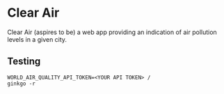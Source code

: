 # Clear Air

Clear Air (aspires to be) a web app providing an indication of air pollution levels in a given city.

## Testing

```
WORLD_AIR_QUALITY_API_TOKEN=<YOUR API TOKEN> /
ginkgo -r
```